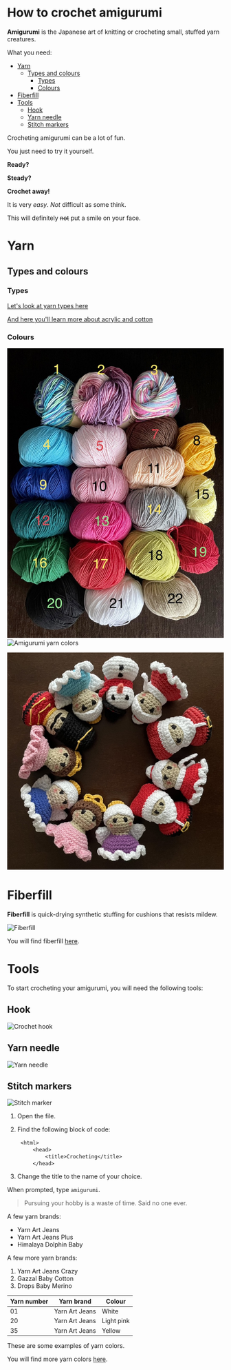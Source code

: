 <!-- Example of title -->
# How to crochet amigurumi<!-- omit in toc -->

**Amigurumi** is the Japanese art of knitting or crocheting small, stuffed yarn creatures.

<!-- Here comes the table of content -->
What you need:
- [Yarn](#yarn)
  - [Types and colours](#types-and-colours)
    - [Types](#types)
    - [Colours](#colours)
- [Fiberfill](#fiberfill)
- [Tools](#tools)
  - [Hook](#hook)
  - [Yarn needle](#yarn-needle)
  - [Stitch markers](#stitch-markers)

<!-- Example of paragraph of text with line break -->
Crocheting amigurumi can be a lot of fun.

You just need to try it yourself.  

<!-- Example of another paragraph -->
**Ready?**

<!-- Example of bold -->
**Steady?**

__Crochet away!__

<!-- Example of italic  -->
It is very _easy_.
*Not* difficult as some think.

<!-- Example of strikethrough  -->
This will definitely ~~not~~ put a smile on your face.

<!-- Example of headers -->
# Yarn
## Types and colours
### Types
<!-- Example of external link -->
[Let's look at yarn types here](https://www.cuddlystitchescraft.com/best-yarn-for-making-amigurumi/)

<!-- Example of link to another file -->
[And here you'll learn more about acrylic and cotton](YarnTypes.md)

### Colours
<!-- Example of an image -->
![Yarn colors](./images/yarncolours.jpeg "yarn colours")
![Amigurumi yarn colors](https://cdn.aldi-digital.co.uk//Rumi-Yarn-B.jpg?o=D%24UIpIBr6t38IVAYRxz3xZ098pcj&V=rPZ2 "amigurumi yarn colours")

<!-- Example of an image with hover text -->
![Amigurumi colours](./images/amigurumicolours.jpeg "amigurumi colours")

# Fiberfill
**Fiberfill** is quick-drying synthetic stuffing for cushions that resists mildew.

![Fiberfill](https://m.media-amazon.com/images/I/61PUqbP3haL.jpg "fiberfill")

You will find fiberfill [here](https://allegro.pl/listing?string=kulka%20silikonowa&order=p).

# Tools
To start crocheting your amigurumi, you will need the following tools:

## Hook
![Crochet hook](https://www.yarnplaza.com/resize/cloversofttouch.jpg/0/1100/True/clover-soft-touch-crochet-hook-0-5mm.jpg "clover crochet hook")

## Yarn needle
![Yarn needle](https://m.media-amazon.com/images/I/51UpklZjEzL._AC_SY580_.jpg "yarn needle")

## Stitch markers
![Stitch marker](https://images.squarespace-cdn.com/content/v1/56d9a09f62cd944f55317512/1484397300532-2TBYOA6MM5VWC5TEPON2/plastic-locking-stitch-markers.jpg?format=1500w "stitch markers")


<!-- Example of equation or inline code -->


<!-- Example of a block of code -->
1. Open the file.
2. Find the following block of code:

        <html>
            <head>
                <title>Crocheting</title>
            </head>

3. Change the title to the name of your choice.

<!-- Example of code highlighting -->
When prompted, type `amigurumi`.

<!-- Example of quote -->
> Pursuing your hobby is a waste of time. Said no one ever.

<!-- Example of bullet list -->
A few yarn brands:
- Yarn Art Jeans
- Yarn Art Jeans Plus
- Himalaya Dolphin Baby

<!-- Example of numbered list -->
A few more yarn brands:  
1. Yarn Art Jeans Crazy
2. Gazzal Baby Cotton
3. Drops Baby Merino


<!-- Example of table -->
| Yarn number | Yarn brand     | Colour     |
| ----------- | -------------- | ---------- |
| 01          | Yarn Art Jeans | White      |
| 20          | Yarn Art Jeans | Light pink |
| 35          | Yarn Art Jeans | Yellow     |

These are some examples of yarn colors.

<!-- Paragraph after table -->
You will find more yarn colors [here](https://www.olimoripasmanteria.pl/kategoria-produktu/wloczki/jeans/).